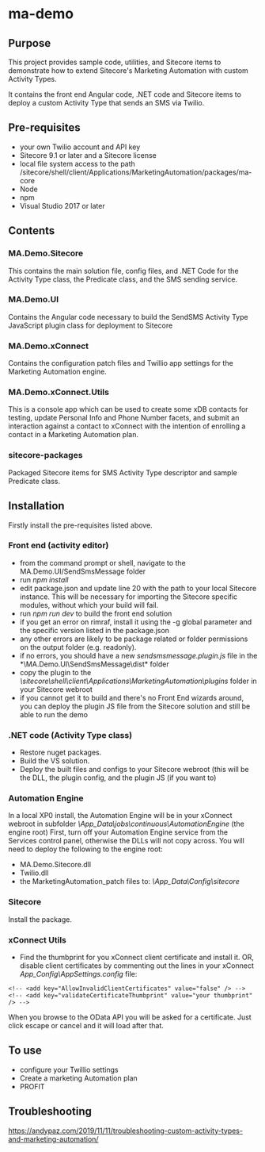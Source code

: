 # ma-demo

## Purpose
This project provides sample code, utilities, and Sitecore items to demonstrate how to extend Sitecore's Marketing Automation with custom Activity Types.

It contains the front end Angular code, .NET code and Sitecore items to deploy a custom Activity Type that sends an SMS via Twilio.

## Pre-requisites
- your own Twilio account and API key
- Sitecore 9.1 or later and a Sitecore license
- local file system access to the path <webroot>/sitecore/shell/client/Applications/MarketingAutomation/packages/ma-core
- Node
- npm
- Visual Studio 2017 or later

## Contents
### MA.Demo.Sitecore
This contains the main solution file, config files, and .NET Code for the Activity Type class, the Predicate class, and the SMS sending service.

### MA.Demo.UI
Contains the Angular code necessary to build the SendSMS Activity Type JavaScript plugin class for deployment to Sitecore

### MA.Demo.xConnect
Contains the configuration patch files and Twillio app settings for the Marketing Automation engine.

### MA.Demo.xConnect.Utils
This is a console app which can be used to create some xDB contacts for testing, update Personal Info and Phone Number facets, and submit an interaction against a contact to xConnect with the intention of enrolling a contact in a Marketing Automation plan.

### sitecore-packages
Packaged Sitecore items for SMS Activity Type descriptor and sample Predicate class.

## Installation
Firstly install the pre-requisites listed above.

### Front end (activity editor)
- from the command prompt or shell, navigate to the MA.Demo.UI/SendSmsMessage folder
- run *npm install*
- edit package.json and update line 20 with the path to your local Sitecore instance. This will be necessary for importing the Sitecore specific modules, without which your build will fail.
- run *npm run dev* to build the front end solution
- if you get an error on rimraf, install it using the -g global parameter and the specific version listed in the package.json
- any other errors are likely to be package related or folder permissions on the output folder (e.g. readonly).
- if no errors, you should have a new *sendsmsmessage.plugin.js* file in the *\MA.Demo.UI\SendSmsMessage\dist\* folder
- copy the plugin to the *\sitecore\shell\client\Applications\MarketingAutomation\plugins* folder in your Sitecore webroot
- if you cannot get it to build and there's no Front End wizards around, you can deploy the plugin JS file from the Sitecore solution and still be able to run the demo

### .NET code (Activity Type class)
- Restore nuget packages.
- Build the VS solution.
- Deploy the built files and configs to your Sitecore webroot (this will be the DLL, the plugin config, and the plugin JS (if you want to)

### Automation Engine
In a local XP0 install, the Automation Engine will be in your xConnect webroot in subfolder *\App_Data\jobs\continuous\AutomationEngine*  (the engine root)
First, turn off your Automation Engine service from the Services control panel, otherwise the DLLs will not copy across.
You will need to deploy the following to the engine root:
- MA.Demo.Sitecore.dll
- Twilio.dll
- the MarketingAutomation_patch files to: *\App_Data\Config\sitecore*

### Sitecore
Install the package.

### xConnect Utils
- Find the thumbprint for you xConnect client certificate and install it. 
OR, disable client certificates by commenting out the lines in your xConnect *App_Config\AppSettings.config* file:

```
<!-- <add key="AllowInvalidClientCertificates" value="false" /> -->
<!-- <add key="validateCertificateThumbprint" value="your thumbprint" /> -->
```

When you browse to the OData API you will be asked for a certificate. Just click escape or cancel and it will load after that.

## To use
- configure your Twillio settings
- Create a marketing Automation plan
- PROFIT

## Troubleshooting

https://andypaz.com/2019/11/11/troubleshooting-custom-activity-types-and-marketing-automation/
